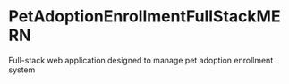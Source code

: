 # PetAdoptionEnrollmentFullStackMERN
Full-stack web application  designed to manage pet adoption enrollment system
